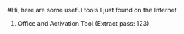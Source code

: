 #Hi, here are some useful tools I just found on the Internet
1. Office and Activation Tool (Extract pass: 123)